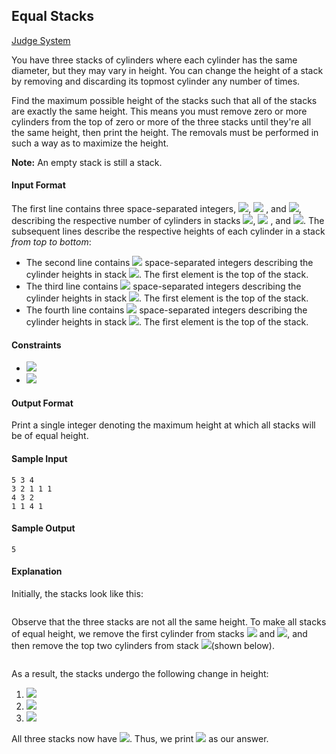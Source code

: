 ## Equal Stacks

[Judge System](https://www.hackerrank.com/challenges/equal-stacks/problem)

You have three stacks of cylinders where each cylinder has the same diameter, but they may vary in height. You can change the height of a stack by removing and discarding its topmost cylinder any number of times.

Find the maximum possible height of the stacks such that all of the stacks are exactly the same height. This means you must remove zero or more cylinders from the top of zero or more of the three stacks until they're all the same height, then print the height. The removals must be performed in such a way as to maximize the height.

**Note:** An empty stack is still a stack.

#### Input Format

The first line contains three space-separated integers, <img src="https://latex.codecogs.com/svg.latex?\Large&space;n_1">, <img src="https://latex.codecogs.com/svg.latex?\Large&space;n_2"> , and <img src="https://latex.codecogs.com/svg.latex?\Large&space;n_3">, describing the respective number of cylinders in stacks <img src="https://latex.codecogs.com/svg.latex?\Large&space;1">, <img src="https://latex.codecogs.com/svg.latex?\Large&space;2"> , and <img src="https://latex.codecogs.com/svg.latex?\Large&space;3">. The subsequent lines describe the respective heights of each cylinder in a stack *from top to bottom*:

- The second line contains <img src="https://latex.codecogs.com/svg.latex?\Large&space;n_1"> space-separated integers describing the cylinder heights in stack <img src="https://latex.codecogs.com/svg.latex?\Large&space;1">. The first element is the top of the stack.
- The third line contains <img src="https://latex.codecogs.com/svg.latex?\Large&space;n_2"> space-separated integers describing the cylinder heights in stack <img src="https://latex.codecogs.com/svg.latex?\Large&space;2">. The first element is the top of the stack.
- The fourth line contains <img src="https://latex.codecogs.com/svg.latex?\Large&space;n_3"> space-separated integers describing the cylinder heights in stack <img src="https://latex.codecogs.com/svg.latex?\Large&space;3">. The first element is the top of the stack.

#### Constraints
- <img src="https://latex.codecogs.com/svg.latex?\Large&space;0<n_1,n_2,n_3\le{10^5}">
- <img src="https://latex.codecogs.com/svg.latex?\Large&space;0<height_of_any_cylinder\le{100}">

#### Output Format

Print a single integer denoting the maximum height at which all stacks will be of equal height.

#### Sample Input
```
5 3 4
3 2 1 1 1
4 3 2
1 1 4 1
```
#### Sample Output
```
5
```
#### Explanation

Initially, the stacks look like this:

![]()

Observe that the three stacks are not all the same height. To make all stacks of equal height, we remove the first cylinder from stacks <img src="https://latex.codecogs.com/svg.latex?\Large&space;1"> and <img src="https://latex.codecogs.com/svg.latex?\Large&space;2">, and then remove the top two cylinders from stack <img src="https://latex.codecogs.com/svg.latex?\Large&space;3">(shown below).

![]()

As a result, the stacks undergo the following change in height:

1. <img src="https://latex.codecogs.com/svg.latex?\Large&space;8-3=5"><br>
2. <img src="https://latex.codecogs.com/svg.latex?\Large&space;9-4=5"><br>
3. <img src="https://latex.codecogs.com/svg.latex?\Large&space;7-1-1=5">

All three stacks now have <img src="https://latex.codecogs.com/svg.latex?\Large&space;height=5">. Thus, we print <img src="https://latex.codecogs.com/svg.latex?\Large&space;5"> as our answer.
